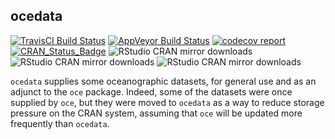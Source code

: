 ## **ocedata**

[![TravisCI Build Status](https://travis-ci.org/dankelley/ocedata.svg?branch=master)](https://travis-ci.org/dankelley/ocedata)
[![AppVeyor Build Status](https://ci.appveyor.com/api/projects/status/github/dankelley/ocedata?branch=master&svg=true)](https://ci.appveyor.com/project/dankelley/ocedata)
[![codecov report](https://codecov.io/gh/dankelley/ocedata/branch/master/graph/badge.svg)](https://codecov.io/gh/dankelley/ocedata)
[![CRAN_Status_Badge](https://www.r-pkg.org/badges/version/ocedata)](https://cran.r-project.org/package=ocedata)
![RStudio CRAN mirror downloads](https://cranlogs.r-pkg.org/badges/last-month/ocedata)
![RStudio CRAN mirror downloads](https://cranlogs.r-pkg.org/badges/last-week/ocedata)
![RStudio CRAN mirror downloads](https://cranlogs.r-pkg.org/badges/last-day/ocedata)

`ocedata` supplies some oceanographic datasets, for general use and as an
adjunct to the `oce` package. Indeed, some of the datasets were once supplied
by `oce`, but they were moved to `ocedata` as a way to reduce storage pressure
on the CRAN system, assuming that `oce` will be updated more frequently than
`ocedata`.

